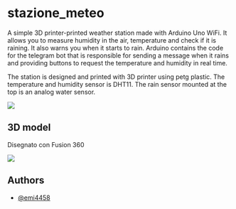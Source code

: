 
# stazione_meteo

A simple 3D printer-printed weather station made with Arduino Uno WiFi. It allows you to measure humidity in the air, temperature and check if it is raining. It also warns you when it starts to rain. 
Arduino contains the code for the telegram bot that is responsible for sending a message when it rains and providing buttons to request the temperature and humidity in real time.

The station is designed and printed with 3D printer using petg plastic. The temperature and humidity sensor is DHT11. The rain sensor mounted at the top is an analog water sensor.

![](https://i.imgur.com/QDGVtrb.jpg)


## 3D model
Disegnato con Fusion 360  

![](https://i.imgur.com/9LzOWAX.png)
## Authors

- [@emi4458](https://github.com/emi4458)


